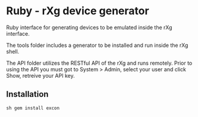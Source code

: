# Ruby - rXg device generator

Ruby interface for generating devices to be emulated inside the rXg interface.

The tools folder includes a generator to be installed and run inside the rXg shell.

The API folder utilizes the RESTful API of the rXg and runs remotely. Prior to using the API you must got to System > Admin, select your user and click Show, retreive your API key.

## Installation

`sh gem install excon `
